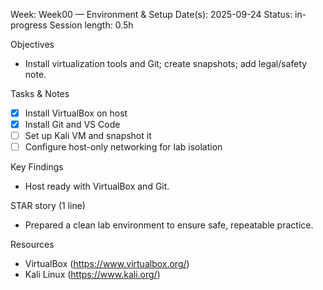 Week: Week00 — Environment & Setup
Date(s): 2025-09-24
Status: in-progress
Session length: 0.5h

Objectives
- Install virtualization tools and Git; create snapshots; add legal/safety note.

Tasks & Notes
- [x] Install VirtualBox on host
- [x] Install Git and VS Code
- [ ] Set up Kali VM and snapshot it
- [ ] Configure host-only networking for lab isolation

Key Findings
- Host ready with VirtualBox and Git.

STAR story (1 line)
- Prepared a clean lab environment to ensure safe, repeatable practice.

Resources
- VirtualBox (https://www.virtualbox.org/)
- Kali Linux (https://www.kali.org/)
